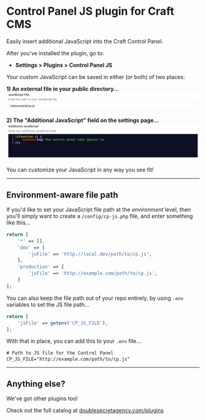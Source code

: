 Control Panel JS plugin for Craft CMS
======================================

Easily insert additional JavaScript into the Craft Control Panel.

After you've installed the plugin, go to:

- **Settings > Plugins > Control Panel JS**

Your custom JavaScript can be saved in either (or both) of two places:

**1) An external file in your public directory...**
![](src/resources/img/example-jsFile.png)

**2) The "Additional JavaScript" field on the settings page...**
![](src/resources/img/example-additionalJs.png)

You can customize your JavaScript in any way you see fit!

***

## Environment-aware file path

If you'd like to set your JavaScript file path at the _environment_ level, then you'll simply want to create a `/config/cp-js.php` file, and enter something like this...

```php
return [
    '*' => [],
    'dev' => [
        'jsFile' => 'http://local.dev/path/to/cp.js',
    ],
    'production' => [
        'jsFile' => 'http://example.com/path/to/cp.js',
    ]
];
```

You can also keep the file path out of your repo entirely, by using `.env` variables to set the JS file path...

```php
return [
    'jsFile' => getenv('CP_JS_FILE'),
];
```

With that in place, you can add this to your `.env` file...

```dotenv
# Path to JS file for the Control Panel
CP_JS_FILE="http://example.com/path/to/cp.js"
```

***

## Anything else?

We've got other plugins too!

Check out the full catalog at [doublesecretagency.com/plugins](https://www.doublesecretagency.com/plugins)
